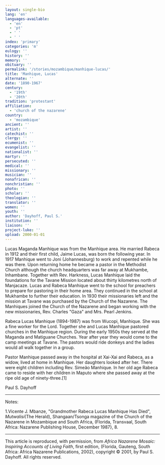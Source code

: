 ```yaml
---
layout: single-bio
lang: 'en'
languages-available:
  - 'en'
  - 'pt'
  - ' '
  - ' '
index: 'primary'
categories: 'm'
eulogy: ''
history: ''
memory: ''
obituary: ''
permalink: '/stories/mozambique/manhique-lucas/'
title: 'Manhique, Lucas'
alternate: ''
date: '1890-1967'
century:
  - '19th'
  - '20th'
tradition: 'protestant'
affiliation:
  - 'church of the nazarene'
country:
  - 'mozambique'
ancient: ''
artist: ''
catechist: ''
clergy: ''
ecumenist: ''
evangelist: ''
nationalist: ''
martyr: ''
persecuted: ''
medical: ''
missionary: ''
musician: ''
nonafrican: ''
nonchristian: ''
photo: ''
scholar: ''
theologian: ''
translator: ''
women: ''
youth: ''
author: 'Dayhoff, Paul S.'
institution: ''
liaison: ''
project-luke: ''
upload: 2000-01-01
---
```



Lucas Maganda Manhique was from the Manhique area. He married Rabeca in 1912 and their first child, Jaime Lucas, was born the following year.  In 1917 Manhique went to Joni (Johannesburg) to work and repented while he was there.  Upon returning home he became a pastor in the Methodist Church although the church headquarters was far away at Mukhambe, Inhambane.  Together with Rev. Harkness, Lucas Manhique laid the foundations for the Tavane Mission located about thirty kilometres north of Manjacaze.  Lucas and Rabeca Manhique went to the school for preachers to prepare for pastoring in their home area.  They continued in the school at Mukhambe to further their education.   In 1930 their missionaries left and the mission at Tavane was purchased by the Church of the Nazarene.  The Manhiques joined the Church of the Nazarene and began working with the new missionaries, Rev. Charles "Gaza" and Mrs. Pearl Jenkins.

Rabeca Lucas Manhique (1894-1987) was from Wucopi, Manhique.  She was a fine worker for the Lord.  Together she and  Lucas Manhique pastored churches in the Manhique region.  During the early 1950s they served at the Maganda and Matiguane Churches.  Year after year they would come to the camp meetings at Tavane.  The pastors would ride donkeys and the ladies would all walk together in a group.

Pastor Manhique passed away in the hospital at Xai-Xai and Rabeca, as a widow, lived at home in Manhique.  Her daughters looked after her.  There were eight children including Rev. Simeão Manhique.  In her old age Rabeca  came to reside with her children in Maputo where she passed away at the ripe old age of ninety-three.[1]

Paul S. Dayhoff

---

Notes:

1.Vicente J. Mbanze, "Grandmother Rabeca Lucas Manhique Has Died", *Mutwalisi*(The Herald), Shangaan/Tsonga magazine of the Church of the Nazarene in Mozambique and South Africa, (Florida, Transvaal, South Africa: Nazarene Publishing House, December 1987}, 8.

---

This article is reproduced, with permission, from *Africa Nazarene Mosaic: Inspiring Accounts of Living Faith*, first edition, (Florida, Gauteng, South Africa: Africa Nazarene Publications, 2002), copyright &copy; 2001, by Paul S. Dayhoff.  All rights reserved.